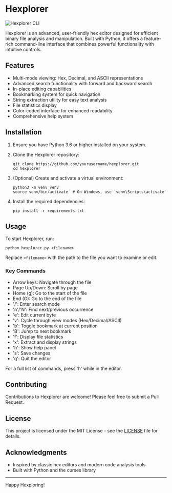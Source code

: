 # Hexplorer

![Hexplorer CLI]([placeholder_for_cli_image.png](https://raw.githubusercontent.com/pwd0kernel/Hexplorer/main/Screenshot%20from%202024-08-24%2020-08-59.png))

Hexplorer is an advanced, user-friendly hex editor designed for efficient binary file analysis and manipulation. Built with Python, it offers a feature-rich command-line interface that combines powerful functionality with intuitive controls.

## Features

- Multi-mode viewing: Hex, Decimal, and ASCII representations
- Advanced search functionality with forward and backward search
- In-place editing capabilities
- Bookmarking system for quick navigation
- String extraction utility for easy text analysis
- File statistics display
- Color-coded interface for enhanced readability
- Comprehensive help system

## Installation

1. Ensure you have Python 3.6 or higher installed on your system.

2. Clone the Hexplorer repository:
   ```
   git clone https://github.com/yourusername/hexplorer.git
   cd hexplorer
   ```

3. (Optional) Create and activate a virtual environment:
   ```
   python3 -m venv venv
   source venv/bin/activate  # On Windows, use `venv\Scripts\activate`
   ```

4. Install the required dependencies:
   ```
   pip install -r requirements.txt
   ```

## Usage

To start Hexplorer, run:

```
python hexplorer.py <filename>
```

Replace `<filename>` with the path to the file you want to examine or edit.

### Key Commands

- Arrow keys: Navigate through the file
- Page Up/Down: Scroll by page
- Home (g): Go to the start of the file
- End (G): Go to the end of the file
- '/': Enter search mode
- 'n'/'N': Find next/previous occurrence
- 'e': Edit current byte
- 'v': Cycle through view modes (Hex/Decimal/ASCII)
- 'b': Toggle bookmark at current position
- 'B': Jump to next bookmark
- 'f': Display file statistics
- 'x': Extract and display strings
- 'h': Show help panel
- 's': Save changes
- 'q': Quit the editor

For a full list of commands, press 'h' while in the editor.

## Contributing

Contributions to Hexplorer are welcome! Please feel free to submit a Pull Request.

## License

This project is licensed under the MIT License - see the [LICENSE](LICENSE) file for details.

## Acknowledgments

- Inspired by classic hex editors and modern code analysis tools
- Built with Python and the curses library

---

Happy Hexploring!
